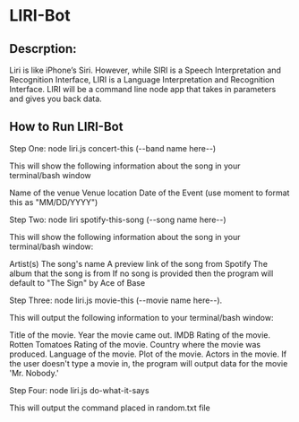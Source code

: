 # LIRI-Bot

## Descrption:
Liri is like iPhone’s Siri. However, while SIRI is a Speech Interpretation and Recognition Interface, LIRI is a Language Interpretation and Recognition Interface. LIRI will be a command line node app that takes in parameters and gives you back data.<br>

## How to Run LIRI-Bot
Step One: node liri.js concert-this (--band name here--)

This will show the following information about the song in your terminal/bash window

Name of the venue
Venue location
Date of the Event (use moment to format this as "MM/DD/YYYY")

Step Two: node liri spotify-this-song (--song name here--)

This will show the following information about the song in your terminal/bash window:

Artist(s)
The song's name
A preview link of the song from Spotify
The album that the song is from
If no song is provided then the program will default to "The Sign" by Ace of Base

Step Three: node liri.js movie-this (--movie name here--).

This will output the following information to your terminal/bash window:

 Title of the movie.
 Year the movie came out.
 IMDB Rating of the movie.
 Rotten Tomatoes Rating of the movie.
 Country where the movie was produced.
 Language of the movie.
 Plot of the movie.
 Actors in the movie.
 If the user doesn't type a movie in, the program will output data for the movie 'Mr. Nobody.'

Step Four: node liri.js do-what-it-says

This will output the command placed in random.txt file